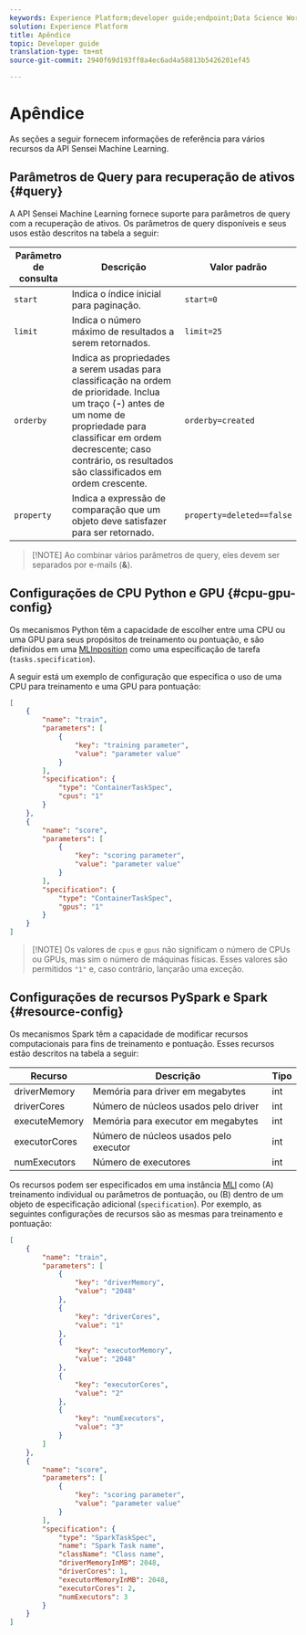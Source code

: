 ```yaml
---
keywords: Experience Platform;developer guide;endpoint;Data Science Workspace;popular topics
solution: Experience Platform
title: Apêndice
topic: Developer guide
translation-type: tm+mt
source-git-commit: 2940f69d193ff8a4ec6ad4a58813b5426201ef45

---
```



# Apêndice

As seções a seguir fornecem informações de referência para vários recursos da API Sensei Machine Learning.

## Parâmetros de Query para recuperação de ativos {#query}

A API Sensei Machine Learning fornece suporte para parâmetros de query com a recuperação de ativos. Os parâmetros de query disponíveis e seus usos estão descritos na tabela a seguir:

| Parâmetro de consulta | Descrição | Valor padrão |
| --------------- | ----------- | ------- |
| `start` | Indica o índice inicial para paginação. | `start=0` |
| `limit` | Indica o número máximo de resultados a serem retornados. | `limit=25` |
| `orderby` | Indica as propriedades a serem usadas para classificação na ordem de prioridade. Inclua um traço (**-**) antes de um nome de propriedade para classificar em ordem decrescente; caso contrário, os resultados são classificados em ordem crescente. | `orderby=created` |
| `property` | Indica a expressão de comparação que um objeto deve satisfazer para ser retornado. | `property=deleted==false` |

>[!NOTE] Ao combinar vários parâmetros de query, eles devem ser separados por e-mails (**&amp;**).

## Configurações de CPU Python e GPU {#cpu-gpu-config}

Os mecanismos Python têm a capacidade de escolher entre uma CPU ou uma GPU para seus propósitos de treinamento ou pontuação, e são definidos em uma [MLInposition](./mlinstances.md) como uma especificação de tarefa (`tasks.specification`).

A seguir está um exemplo de configuração que especifica o uso de uma CPU para treinamento e uma GPU para pontuação:

```json
[
    {
        "name": "train",
        "parameters": [
            {
                "key": "training parameter",
                "value": "parameter value"
            }    
        ],
        "specification": {
            "type": "ContainerTaskSpec",
            "cpus": "1"
        }
    },
    {
        "name": "score",
        "parameters": [
            {
                "key": "scoring parameter",
                "value": "parameter value" 
            }
        ],
        "specification": {
            "type": "ContainerTaskSpec",
            "gpus": "1"
        }
    }
]
```

>[!NOTE] Os valores de `cpus` e `gpus` não significam o número de CPUs ou GPUs, mas sim o número de máquinas físicas. Esses valores são permitidos `"1"` e, caso contrário, lançarão uma exceção.

## Configurações de recursos PySpark e Spark {#resource-config}

Os mecanismos Spark têm a capacidade de modificar recursos computacionais para fins de treinamento e pontuação. Esses recursos estão descritos na tabela a seguir:

| Recurso | Descrição | Tipo |
| -------- | ----------- | ---- |
| driverMemory | Memória para driver em megabytes | int |
| driverCores | Número de núcleos usados pelo driver | int |
| executeMemory | Memória para executor em megabytes | int |
| executorCores | Número de núcleos usados pelo executor | int |
| numExecutors | Número de executores | int |

Os recursos podem ser especificados em uma instância [MLI](./mlinstances.md) como (A) treinamento individual ou parâmetros de pontuação, ou (B) dentro de um objeto de especificação adicional (`specification`). Por exemplo, as seguintes configurações de recursos são as mesmas para treinamento e pontuação:

```json
[
    {
        "name": "train",
        "parameters": [
            {
                "key": "driverMemory",
                "value": "2048"
            },
            {
                "key": "driverCores",
                "value": "1"
            },
            {
                "key": "executorMemory",
                "value": "2048"
            },
            {
                "key": "executorCores",
                "value": "2"
            },
            {
                "key": "numExecutors",
                "value": "3"
            }
        ]
    },
    {
        "name": "score",
        "parameters": [
            {
                "key": "scoring parameter",
                "value": "parameter value"
            }
        ],
        "specification": {
            "type": "SparkTaskSpec",
            "name": "Spark Task name",
            "className": "Class name",
            "driverMemoryInMB": 2048,
            "driverCores": 1,
            "executorMemoryInMB": 2048,
            "executorCores": 2,
            "numExecutors": 3
        }
    }
]
```
